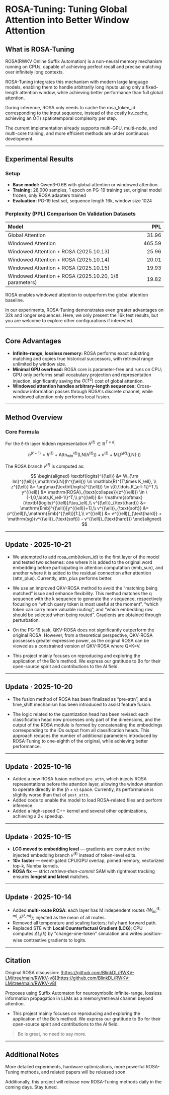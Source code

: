   # ROSA-Tuning: Tuning Global Attention into Better Window Attention

## What is ROSA-Tuning

ROSA(RWKV Online Suffix Automation) is a non-neural memory mechanism running on CPUs, capable of achieving perfect recall and precise matching over infinitely long contexts.

ROSA-Tuning integrates this mechanism with modern large language models, enabling them to handle arbitrarily long inputs using only a fixed-length attention window, while achieving better performance than full global attention.

During inference, ROSA only needs to cache the rosa_token_id corresponding to the input sequence, instead of the costly kv_cache, achieving an O(1) spatiotemporal complexity per step.

The current implementation already supports multi-GPU, multi-node, and multi-core training, and more efficient methods are under continuous development.

---

## Experimental Results

### Setup

- **Base model:** Qwen3-0.6B with global attention or windowed attention  
- **Training:** 28,000 samples, 1 epoch on PG-19 training set, original model frozen, only ROSA adapters trained  
- **Evaluation:** PG-19 test set, sequence length 16k, window size 1024  

### Perplexity (PPL) Comparison On Validation Datasets

| Model | PPL |
|:------|----:|
| Global Attention | 31.96 |
| Windowed Attention | 465.59 |
| Windowed Attention + ROSA (2025.10.13) | 25.96 |
| Windowed Attention + ROSA (2025.10.14) | 20.01 |
| Windowed Attention + ROSA (2025.10.15) | 19.93 |
| Windowed Attention + ROSA (2025.10.20, 1/8 parameters) | 19.82 |

ROSA enables windowed attention to outperform the global attention baseline.

In our experiments, ROSA-Tuning demonstrates even greater advantages on 32k and longer sequences. Here, we only present the 16k test results, but you are welcome to explore other configurations if interested.

---

## Core Advantages

- **Infinite-range, lossless memory:** ROSA performs exact substring matching and copies true historical successors, with retrieval range unlimited by window size.  
- **Minimal GPU overhead:** ROSA core is parameter-free and runs on CPU; GPU only performs small vocabulary projection and representation injection, significantly saving the $O(T^2)$ cost of global attention.  
- **Windowed attention handles arbitrary-length sequences:** Cross-window information passes through ROSA's discrete channel, while windowed attention only performs local fusion.  


---

## Method Overview

### Core Formula

For the $\ell$-th layer hidden representation $h^{(\ell)} \in \mathbb{R}^{T\times d}$:

$$
h^{(\ell+1)} = h^{(\ell)} + \mathrm{Attn}^{(\ell)}_{\text{win}}(\mathrm{LN}(h^{(\ell)})) + v^{(\ell)} + \mathrm{MLP}^{(\ell)}(\mathrm{LN}(\cdot))
$$

The ROSA branch $v^{(\ell)}$ is computed as:

$$
\begin{aligned}
\textbf{logits}^{(\ell)} &= W_{\rm lm}^{(\ell)}\,\mathrm{LN}(h^{(\ell)}) \in \mathbb{R}^{T\times K_\ell}, \\
z^{(\ell)} &= \arg\max(\textbf{logits}^{(\ell)}) \in \{0,\ldots,K_\ell-1\}^T,\\
y^{(\ell)} &= \mathrm{ROSA}_{\text{collapse}}(z^{(\ell)}) \in \{-1,0,\ldots,K_\ell-1\}^T,\\
p^{(\ell)} &= \mathrm{softmax}(\textbf{logits}^{(\ell)}/\tau_\ell),\\
v^{(\ell)}_{\text{hard}} &= \mathrm{Emb}^{(\ell)}[y^{(\ell)}+1],\\
v^{(\ell)}_{\text{soft}} &= p^{(\ell)}\,\mathrm{Emb}^{(\ell)}[1:],\\
v^{(\ell)} &= v^{(\ell)}_{\text{hard}} + \mathrm{sg}(v^{(\ell)}_{\text{soft}} - v^{(\ell)}_{\text{hard}})
\end{aligned}
$$

---

## Update · 2025-10-21

- We attempted to add rosa_emb(token_id) to the first layer of the model and tested two schemes: one where it is added to the original word embedding before participating in attention computation (emb_sun), and another where it is added to the residual connection after attention (attn_plus). Currently, attn_plus performs better.

- We use an improved QKV-ROSA method to avoid the “matching being matched” issue and enhance flexibility. This method matches the q sequence with the k sequence to generate the v sequence, respectively focusing on “which query token is most useful at the moment”, “which token can carry more valuable routing”, and “which embedding row should be selected when being routed”. Gradients are obtained through perturbation.

- On the PG-19 task, QKV-ROSA does not significantly outperform the original ROSA. However, from a theoretical perspective, QKV-ROSA possesses greater expressive power, as the original ROSA can be viewed as a constrained version of QKV-ROSA where Q=K=V.

- This project mainly focuses on reproducing and exploring the application of the Bo's method. We express our gratitude to Bo for their open-source spirit and contributions to the AI field.


---

## Update · 2025-10-20

- The fusion method of ROSA has been finalized as “pre-attn”, and a time_shift mechanism has been introduced to assist feature fusion.

- The logic related to the quantization head has been revised: each classification head now processes only part of the dimensions, and the output of the ROSA module is formed by concatenating the embeddings corresponding to the IDs output from all classification heads. This approach reduces the number of additional parameters introduced by ROSA-Tuning to one-eighth of the original, while achieving better performance.


---

## Update · 2025-10-16
- Added a new ROSA fusion method `pre_attn`, which injects ROSA representations before the attention layer, allowing the window attention to operate directly in the $(h + v)$ space.  Currently, its performance is slightly worse than that of `post_attn`.  
- Added code to enable the model to load ROSA-related files and perform inference.
- Added a high-speed C++ kernel and several other optimizations, achieving a 2× speedup.

---

## Update · 2025-10-15
- **LCG moved to embedding level** — gradients are computed on the injected embedding branch $v^{(\ell)}$ instead of token-level edits.  
- **10× faster** — event-gated CPU/GPU overlap, pinned memory, vectorized top-k, Numba kernels.  
- **ROSA fix** — strict *retrieve-then-commit* SAM with rightmost tracking ensures **longest and latest** matches.


---

## Update · 2025-10-14

- Added **multi-route ROSA**: each layer has M independent routes $\{W_{lm}^{(\ell,m)}, E^{(\ell,m)}\}$; injected as the mean of all routes.  
- Removed all temperature and scaling factors; fully hard forward path.  
- Replaced STE with **Local Counterfactual Gradient (LCG)**; CPU computes $\Delta L_i(k)$ by "change-one-token" simulation and writes position-wise contrastive gradients to logits.  


---

## Citation

Original ROSA discussion: [https://github.com/BlinkDL/RWKV-LM/tree/main/RWKV-v8](https://github.com/BlinkDL/RWKV-LM/tree/main/RWKV-v8)


Proposes using Suffix Automaton for neurosymbolic infinite-range, lossless information propagation in LLMs as a memory/retrieval channel beyond attention.

- This project mainly focuses on reproducing and exploring the application of the Bo's method. We express our gratitude to Bo for their open-source spirit and contributions to the AI field.

> Bo is great, no need to say more.

---

## Additional Notes

More detailed experiments, hardware optimizations, more powerful ROSA-Tuning methods, and related papers will be released soon.  

Additionally, this project will release new ROSA-Tuning methods daily in the coming days. Stay tuned.
